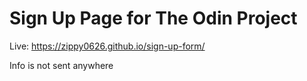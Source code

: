 # Sign Up Page for The Odin Project

Live: https://zippy0626.github.io/sign-up-form/

Info is not sent anywhere